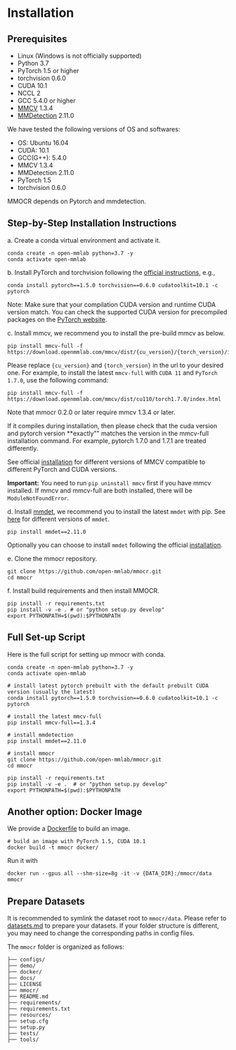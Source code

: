 # Installation

## Prerequisites

- Linux (Windows is not officially supported)
- Python 3.7
- PyTorch 1.5 or higher
- torchvision 0.6.0
- CUDA 10.1
- NCCL 2
- GCC 5.4.0 or higher
- [MMCV](https://mmcv.readthedocs.io/en/latest/#installation) 1.3.4
- [MMDetection](https://mmdetection.readthedocs.io/en/latest/#installation) 2.11.0

We have tested the following versions of OS and softwares:

- OS: Ubuntu 16.04
- CUDA: 10.1
- GCC(G++): 5.4.0
- MMCV 1.3.4
- MMDetection 2.11.0
- PyTorch 1.5
- torchvision 0.6.0

MMOCR depends on Pytorch and mmdetection.

## Step-by-Step Installation Instructions

a. Create a conda virtual environment and activate it.

```shell
conda create -n open-mmlab python=3.7 -y
conda activate open-mmlab
```

b. Install PyTorch and torchvision following the [official instructions](https://pytorch.org/), e.g.,

```shell
conda install pytorch==1.5.0 torchvision==0.6.0 cudatoolkit=10.1 -c pytorch
```
Note: Make sure that your compilation CUDA version and runtime CUDA version match.
You can check the supported CUDA version for precompiled packages on the [PyTorch website](https://pytorch.org/).


c. Install mmcv, we recommend you to install the pre-build mmcv as below.

```shell
pip install mmcv-full -f https://download.openmmlab.com/mmcv/dist/{cu_version}/{torch_version}/index.html
```

Please replace ``{cu_version}`` and ``{torch_version}`` in the url to your desired one. For example, to install the latest ``mmcv-full`` with ``CUDA 11`` and ``PyTorch 1.7.0``, use the following command:

```shell
pip install mmcv-full -f https://download.openmmlab.com/mmcv/dist/cu110/torch1.7.0/index.html
```
Note that mmocr 0.2.0 or later require mmcv 1.3.4 or later.

If it compiles during installation, then please check that the cuda version and pytorch version **exactly"" matches the version in the mmcv-full installation command. For example, pytorch 1.7.0 and 1.7.1 are treated differently.

See official [installation](https://github.com/open-mmlab/mmcv#installation) for different versions of MMCV compatible to different PyTorch and CUDA versions.

**Important:** You need to run `pip uninstall mmcv` first if you have mmcv installed. If mmcv and mmcv-full are both installed, there will be `ModuleNotFoundError`.

d. Install [mmdet](https://github.com/open-mmlab/mmdetection.git), we recommend you to install the latest `mmdet` with pip.
See [here](https://pypi.org/project/mmdet/) for different versions of `mmdet`.

```shell
pip install mmdet==2.11.0
```

Optionally you can choose to install `mmdet` following the official [installation](https://github.com/open-mmlab/mmdetection/blob/master/docs/get_started.md).


e. Clone the mmocr repository.

```shell
git clone https://github.com/open-mmlab/mmocr.git
cd mmocr
```

f. Install build requirements and then install MMOCR.

```shell
pip install -r requirements.txt
pip install -v -e . # or "python setup.py develop"
export PYTHONPATH=$(pwd):$PYTHONPATH
```

## Full Set-up Script

Here is the full script for setting up mmocr with conda.

```shell
conda create -n open-mmlab python=3.7 -y
conda activate open-mmlab

# install latest pytorch prebuilt with the default prebuilt CUDA version (usually the latest)
conda install pytorch==1.5.0 torchvision==0.6.0 cudatoolkit=10.1 -c pytorch

# install the latest mmcv-full
pip install mmcv-full==1.3.4

# install mmdetection
pip install mmdet==2.11.0

# install mmocr
git clone https://github.com/open-mmlab/mmocr.git
cd mmocr

pip install -r requirements.txt
pip install -v -e .  # or "python setup.py develop"
export PYTHONPATH=$(pwd):$PYTHONPATH
```

## Another option: Docker Image

We provide a [Dockerfile](https://github.com/open-mmlab/mmocr/blob/master/docker/Dockerfile) to build an image.

```shell
# build an image with PyTorch 1.5, CUDA 10.1
docker build -t mmocr docker/
```

Run it with

```shell
docker run --gpus all --shm-size=8g -it -v {DATA_DIR}:/mmocr/data mmocr
```

## Prepare Datasets

It is recommended to symlink the dataset root to `mmocr/data`. Please refer to [datasets.md](datasets.md) to prepare your datasets.
If your folder structure is different, you may need to change the corresponding paths in config files.

The `mmocr` folder is organized as follows:
```
├── configs/
├── demo/
├── docker/
├── docs/
├── LICENSE
├── mmocr/
├── README.md
├── requirements/
├── requirements.txt
├── resources/
├── setup.cfg
├── setup.py
├── tests/
├── tools/
```
